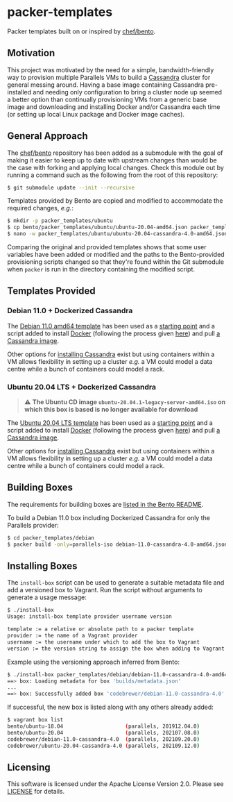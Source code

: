 # packer-templates

Packer templates built on or inspired by [chef/bento](https://github.com/chef/bento).

## Motivation

This project was motivated by the need for a simple, bandwidth-friendly way to provision multiple Parallels VMs to build
a [Cassandra](https://cassandra.apache.org/_/index.html) cluster for general messing around. Having a base image
containing Cassandra pre-installed and needing only configuration to bring a cluster node up seemed a better option than
continually provisioning VMs from a generic base image and downloading and installing Docker and/or Cassandra each time
(or setting up local Linux package and Docker image caches).

## General Approach

The [chef/bento](https://github.com/chef/bento) repository has been added as a submodule with the goal of making it
easier to keep up to date with upstream changes than would be the case with forking and applying local changes. Check
this module out by running a command such as the following from the root of this repository:

```bash
$ git submodule update --init --recursive
```

Templates provided by Bento are copied and modified to accommodate the required changes, _e.g._:

```bash
$ mkdir -p packer_templates/ubuntu
$ cp bento/packer_templates/ubuntu/ubuntu-20.04-amd64.json packer_templates/ubuntu/ubuntu-20.04-cassandra-4.0-amd64.json
$ nano -w packer_templates/ubuntu/ubuntu-20.04-cassandra-4.0-amd64.json
```

Comparing the original and provided templates shows that some user variables have been added or modified and the paths
to the Bento-provided provisioning scripts changed so that they're found within the Git submodule when `packer` is run
in the directory containing the modified script.

## Templates Provided

### Debian 11.0 + Dockerized Cassandra

The [Debian 11.0 amd64 template](bento/packer_templates/debian/debian-11.0-amd64.json) has been used as a
[starting point](packer_templates/debian/debian-11.0-cassandra-4.0-amd64.json) and a script added to install
[Docker](https://www.docker.com) (following the process given [here](https://docs.docker.com/engine/install/debian/))
and pull [a Cassandra image](https://hub.docker.com/_/cassandra).

Other options for
[installing Cassandra](https://cassandra.apache.org/doc/latest/cassandra/getting_started/installing.html) exist but
using containers within a VM allows flexibility in setting up a cluster _e.g._ a VM could model a data centre while a
bunch of containers could model a rack.

### Ubuntu 20.04 LTS + Dockerized Cassandra

> :warning: **The Ubuntu CD image `ubuntu-20.04.1-legacy-server-amd64.iso` on which this box is based is no longer available for download**

The [Ubuntu 20.04 LTS template](bento/packer_templates/ubuntu/ubuntu-20.04-amd64.json) has been used as a
[starting point](packer_templates/ubuntu/ubuntu-20.04-cassandra-4.0-amd64.json) and a script added to install
[Docker](https://www.docker.com) (following the process given [here](https://docs.docker.com/engine/install/ubuntu/))
and pull [a Cassandra image](https://hub.docker.com/_/cassandra).

Other options for
[installing Cassandra](https://cassandra.apache.org/doc/latest/cassandra/getting_started/installing.html) exist but
using containers within a VM allows flexibility in setting up a cluster _e.g._ a VM could model a data centre while a
bunch of containers could model a rack.

## Building Boxes

The requirements for building boxes are [listed in the Bento README](bento/README.md#requirements).

To build a Debian 11.0 box including Dockerized Cassandra for only the Parallels provider:

```bash
$ cd packer_templates/debian
$ packer build -only=parallels-iso debian-11.0-cassandra-4.0-amd64.json
```

## Installing Boxes

The `install-box` script can be used to generate a suitable metadata file and add a versioned box to Vagrant. Run the
script without arguments to generate a usage message:

```bash
$ ./install-box 
Usage: install-box template provider username version

template := a relative or absolute path to a packer template
provider := the name of a Vagrant provider
username := the username under which to add the box to Vagrant
version := the version string to assign the box when adding to Vagrant
```

Example using the versioning approach inferred from Bento:

```bash
$ ./install-box packer_templates/debian/debian-11.0-cassandra-4.0-amd64.json parallels codebrewer 202109.20.0
==> box: Loading metadata for box 'builds/metadata.json'
...
==> box: Successfully added box 'codebrewer/debian-11.0-cassandra-4.0' (v202109.20.0) for 'parallels'!
```

If successful, the new box is listed along with any others already added:

```bash
$ vagrant box list
bento/ubuntu-18.04                    (parallels, 201912.04.0)
bento/ubuntu-20.04                    (parallels, 202107.08.0)
codebrewer/debian-11.0-cassandra-4.0  (parallels, 202109.20.0)
codebrewer/ubuntu-20.04-cassandra-4.0 (parallels, 202109.12.0)
```

## Licensing

This software is licensed under the Apache License Version 2.0. Please see [LICENSE](LICENSE) for details.
